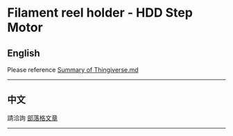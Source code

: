 # Filament reel holder - HDD Step Motor

## English

Please reference [Summary of Thingiverse.md][reference summary]


----

## 中文

請洽詢 [部落格文章][reference link]


----
[reference summary]: Summary%20of%20Thingiverse.md
[reference link]: http://techdrobin.blogspot.com/2016/02/blender-3d-hitachi-hdd.html


